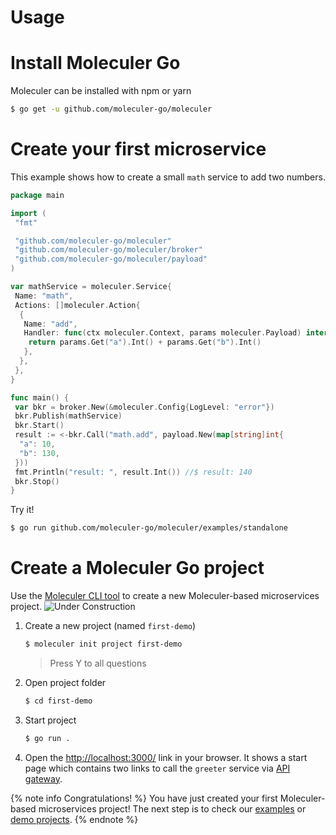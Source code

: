 # Usage

# Install Moleculer Go

Moleculer can be installed with npm or yarn

```bash
$ go get -u github.com/moleculer-go/moleculer
```

# Create your first microservice

This example shows how to create a small `math` service to add two numbers.

```go
package main

import (
 "fmt"

 "github.com/moleculer-go/moleculer"
 "github.com/moleculer-go/moleculer/broker"
 "github.com/moleculer-go/moleculer/payload"
)

var mathService = moleculer.Service{
 Name: "math",
 Actions: []moleculer.Action{
  {
   Name: "add",
   Handler: func(ctx moleculer.Context, params moleculer.Payload) interface{} {
    return params.Get("a").Int() + params.Get("b").Int()
   },
  },
 },
}

func main() {
 var bkr = broker.New(&moleculer.Config{LogLevel: "error"})
 bkr.Publish(mathService)
 bkr.Start()
 result := <-bkr.Call("math.add", payload.New(map[string]int{
  "a": 10,
  "b": 130,
 }))
 fmt.Println("result: ", result.Int()) //$ result: 140
 bkr.Stop()
}
```

Try it!

```bash
$ go run github.com/moleculer-go/moleculer/examples/standalone
```

# Create a Moleculer Go project

Use the [Moleculer CLI tool](moleculer-cli.html) to create a new Moleculer-based microservices project.
![Under Construction](https://img.shields.io/badge/under-construction-red.svg)

1. Create a new project (named `first-demo`)

    ```bash
    $ moleculer init project first-demo
    ```

    > Press Y to all questions

2. Open project folder

    ```bash
    $ cd first-demo
    ```

3. Start project
    ```bash
    $ go run .
    ```
4. Open the [http://localhost:3000/](http://localhost:3000/) link in your browser. It shows a start page which contains two links to call the `greeter` service via [API gateway](https://github.com/moleculer-go/moleculer-web).

{% note info Congratulations! %}
You have just created your first Moleculer-based microservices project! The next step is to check our [examples](examples.html) or [demo projects](https://github.com/moleculer-go/moleculer-examples).
{% endnote %}
